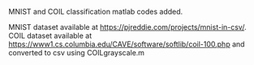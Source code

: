 MNIST and COIL classification matlab codes added. 

MNIST dataset available at https://pjreddie.com/projects/mnist-in-csv/. 
COIL dataset available at https://www1.cs.columbia.edu/CAVE/software/softlib/coil-100.php and converted to csv using COILgrayscale.m
